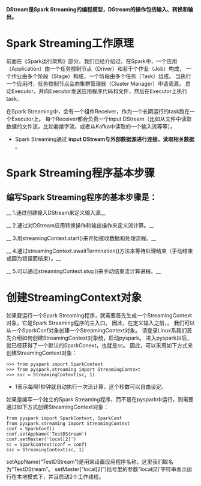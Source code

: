  __DStream是Spark Streaming的编程模型，DStream的操作包括输入、转换和输出。__

# Spark Streaming工作原理
前面在《Spark运行架构》部分，我们已经介绍过，在Spark中，一个应用（Application）由一个任务控制节点（Driver）和若干个作业（Job）构成，
一个作业由多个阶段（Stage）构成，一个阶段由多个任务（Task）组成。
当执行一个应用时，任务控制节点会向集群管理器（Cluster Manager）申请资源，
启动Executor，并向Executor发送应用程序代码和文件，然后在Executor上执行task。

在Spark Streaming中，会有一个组件Receiver，作为一个长期运行的task跑在一个Executor上。
每个Receiver都会负责一个input DStream（比如从文件中读取数据的文件流，比如套接字流，或者从Kafka中读取的一个输入流等等）。
* Spark Streaming通过 __input DStream与外部数据源进行连接，读取相关数据__ 。

# Spark Streaming程序基本步骤
## 编写Spark Streaming程序的基本步骤是：
__ 1.通过创建输入DStream来定义输入源__

__ 2.通过对DStream应用转换操作和输出操作来定义流计算。__

__ 3.用streamingContext.start()来开始接收数据和处理流程。__

__ 4.通过streamingContext.awaitTermination()方法来等待处理结束（手动结束或因为错误而结束）。__

__ 5.可以通过streamingContext.stop()来手动结束流计算进程。__

# 创建StreamingContext对象

如果要运行一个Spark Streaming程序，就需要首先生成一个StreamingContext对象，它是Spark Streaming程序的主入口。
因此，在定义输入之前，。
我们可以从一个SparkConf对象创建一个StreamingContext对象。
请登录Linux系我们首先介绍如何创建StreamingContext对象统，启动pyspark。
进入pyspark以后，就已经获得了一个默认的SparkConext，也就是sc。
因此，可以采用如下方式来创建StreamingContext对象：
```
>>> from pyspark import SparkContext
>>> from pyspark.streaming import StreamingContext
>>> ssc = StreamingContext(sc, 1)
```
* 1表示每隔1秒钟就自动执行一次流计算，这个秒数可以自由设定。

如果是编写一个独立的Spark Streaming程序，而不是在pyspark中运行，则需要通过如下方式创建StreamingContext对象：
```
from pyspark import SparkContext, SparkConf
from pyspark.streaming import StreamingContext
conf = SparkConf()
conf.setAppName('TestDStream')
conf.setMaster('local[2]')
sc = SparkContext(conf = conf)
ssc = StreamingContext(sc, 1)
```
setAppName(“TestDStream”)是用来设置应用程序名称，这里我们取名为“TestDStream”。
setMaster(“local[2]”)括号里的参数”local[2]’字符串表示运行在本地模式下，并且启动2个工作线程。
